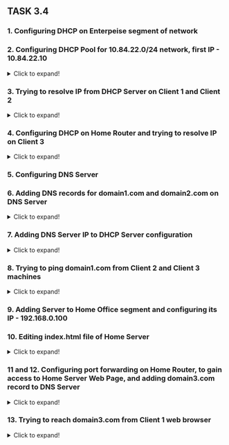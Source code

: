 ## TASK 3.4

### 1. Configuring DHCP on Enterpeise segment of network


### 2. Configuring DHCP Pool for 10.84.22.0/24 network, first IP - 10.84.22.10
<details>
  <summary>Click to expand!</summary>
  
  ![img](images/scr1.jpg)
</details>


### 3. Trying to resolve IP from DHCP Server on Client 1 and Client 2
<details>
  <summary>Click to expand!</summary>
  
  ![img](images/scr2.jpg)
</details>


### 4. Configuring DHCP on Home Router and trying to resolve IP on Client 3
<details>
  <summary>Click to expand!</summary>
  
  ![img](images/scr3.jpg)
</details>


### 5. Configuring DNS Server

### 6. Adding DNS records for domain1.com and domain2.com on DNS Server
<details>
  <summary>Click to expand!</summary>
  
  ![img](images/scr4.jpg)
</details>


### 7. Adding DNS Server IP to DHCP Server configuration
<details>
  <summary>Click to expand!</summary>
  
  ![img](images/scr5.jpg)
</details>


### 8. Trying to ping domain1.com from Client 2 and Client 3 machines
<details>
  <summary>Click to expand!</summary>
  
  ![img](images/scr6.jpg)
</details>


### 9. Adding Server to Home Office segment and configuring its IP - 192.168.0.100


### 10. Editing index.html file of Home Server
<details>
  <summary>Click to expand!</summary>
  
  ![img](images/scr7.jpg)
</details>


### 11 and 12. Configuring port forwarding on Home Router, to gain access to Home Server Web Page, and adding domain3.com record to DNS Server
<details>
  <summary>Click to expand!</summary>
  
  ![img](images/scr8.jpg)
</details>


### 13. Trying to reach domain3.com from Client 1 web browser
<details>
  <summary>Click to expand!</summary>
  
  ![img](images/scr9.jpg)
</details>
